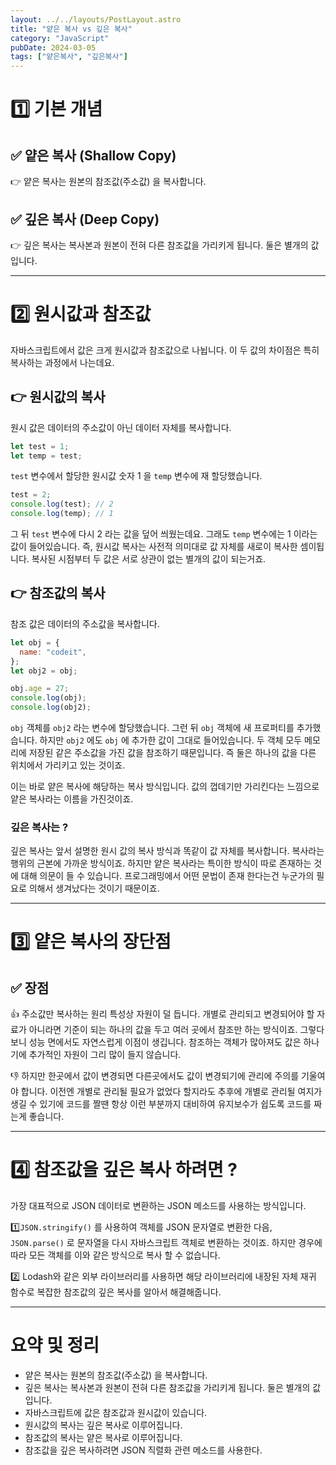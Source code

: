 ```yaml
---
layout: ../../layouts/PostLayout.astro
title: "얕은 복사 vs 깊은 복사"
category: "JavaScript"
pubDate: 2024-03-05
tags: ["얕은복사", "깊은복사"]
---
```


# 1️⃣ 기본 개념

## ✅ 얕은 복사 (Shallow Copy)

<aside>
👉 얕은 복사는 원본의 참조값(주소값) 을 복사합니다.

</aside>

## ✅ 깊은 복사 (Deep Copy)

<aside>
👉 깊은 복사는 복사본과 원본이 전혀 다른 참조값을 가리키게 됩니다. 둘은 별개의 값입니다.
</aside>

---

# 2️⃣ 원시값과 참조값

자바스크립트에서 값은 크게 원시값과 참조값으로 나뉩니다. 이 두 값의 차이점은 특히 복사하는 과정에서 나는데요.

## 👉 원시값의 복사

원시 값은 데이터의 주소값이 아닌 데이터 자체를 복사합니다.

```jsx
let test = 1;
let temp = test;
```

`test` 변수에서 할당한 원시값 숫자 1 을 `temp` 변수에 재 할당했습니다.

```jsx
test = 2;
console.log(test); // 2
console.log(temp); // 1
```

그 뒤 `test` 변수에 다시 2 라는 값을 덮어 씌웠는데요. 그래도 `temp` 변수에는 1 이라는 값이 들어있습니다. 즉, 원시값 복사는 사전적 의미대로 값 자체를 새로이 복사한 셈이됩니다. 복사된 시점부터 두 값은 서로 상관이 없는 별개의 값이 되는거죠.

## 👉 참조값의 복사

참조 값은 데이터의 주소값을 복사합니다.

```jsx
let obj = {
  name: "codeit",
};
let obj2 = obj;

obj.age = 27;
console.log(obj);
console.log(obj2);
```

`obj` 객체를 `obj2` 라는 변수에 할당했습니다. 그런 뒤 `obj` 객체에 새 프로퍼티를 추가했습니다. 하지만 `obj2` 에도 `obj` 에 추가한 값이 그대로 들어있습니다. 두 객체 모두 메모리에 저장된 같은 주소값을 가진 값을 참조하기 때문입니다. 즉 둘은 하나의 값을 다른 위치에서 가리키고 있는 것이죠.

이는 바로 얕은 복사에 해당하는 복사 방식입니다. 값의 껍데기만 가리킨다는 느낌으로 얕은 복사라는 이름을 가진것이죠.

### 깊은 복사는 ?

깊은 복사는 앞서 설명한 원시 값의 복사 방식과 똑같이 값 자체를 복사합니다. 복사라는 행위의 근본에 가까운 방식이죠. 하지만 얕은 복사라는 특이한 방식이 따로 존재하는 것에 대해 의문이 들 수 있습니다. 프로그래밍에서 어떤 문법이 존재 한다는건 누군가의 필요로 의해서 생겨났다는 것이기 때문이죠.

---

# 3️⃣ 얕은 복사의 장단점

## ✅ 장점

👍 주소값만 복사하는 원리 특성상 자원이 덜 듭니다. 개별로 관리되고 변경되어야 할 자료가 아니라면 기준이 되는 하나의 값을 두고 여러 곳에서 참조만 하는 방식이죠. 그렇다보니 성능 면에서도 자연스럽게 이점이 생깁니다. 참조하는 객체가 많아져도 값은 하나기에 추가적인 자원이 그리 많이 들지 않습니다.

👎 하지만 한곳에서 값이 변경되면 다른곳에서도 값이 변경되기에 관리에 주의를 기울여야 합니다. 이전엔 개별로 관리될 필요가 없었다 할지라도 추후에 개별로 관리될 여지가 생길 수 있기에 코드를 짤땐 항상 이런 부분까지 대비하여 유지보수가 쉽도록 코드를 짜는게 좋습니다.

---

# 4️⃣ 참조값을 깊은 복사 하려면 ?

가장 대표적으로 JSON 데이터로 변환하는 JSON 메소드를 사용하는 방식입니다.

1️⃣`JSON.stringify()` 를 사용하여 객체를 JSON 문자열로 변환한 다음, `JSON.parse()` 로 문자열을 다시 자바스크립트 객체로 변환하는 것이죠. 하지만 경우에 따라 모든 객체를 이와 같은 방식으로 복사 할 수 없습니다.

2️⃣ Lodash와 같은 외부 라이브러리를 사용하면 해당 라이브러리에 내장된 자체 재귀 함수로 복잡한 참조값의 깊은 복사를 알아서 해결해줍니다.

---

# 요약 및 정리

- 얕은 복사는 원본의 참조값(주소값) 을 복사합니다.
- 깊은 복사는 복사본과 원본이 전혀 다른 참조값을 가리키게 됩니다. 둘은 별개의 값입니다.
- 자바스크립트에 값은 참조값과 원시값이 있습니다.
- 원시값의 복사는 깊은 복사로 이루어집니다.
- 참조값의 복사는 얕은 복사로 이루어집니다.
- 참조값을 깊은 복사하려면 JSON 직렬화 관련 메소드를 사용한다.
